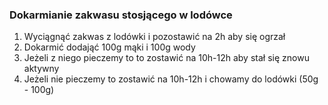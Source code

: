 
### Dokarmianie zakwasu stosjącego w lodówce
1. Wyciągnąć zakwas z lodówki i pozostawić na 2h aby się ogrzał
2. Dokarmić dodająć 100g mąki i 100g wody
3. Jeżeli z niego pieczemy to to zostawić na 10h-12h aby stał się znowu aktywny
4. Jeżeli nie pieczemy to zostawić na 10h-12h i chowamy do lodówki (50g - 100g)
